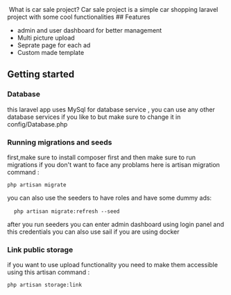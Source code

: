 <img src="">
What is car sale project?
Car sale project is a simple car shopping laravel project with some cool functionalities
## Features

- admin and user dashboard for better management
- Multi picture upload
- Seprate page for each ad
- Custom made template

## Getting started
### Database
this laravel app uses MySql for database service , you can use any other database services if you like to but make sure to change it in config/Database.php
### Running migrations and seeds
first,make sure to install composer first and then make sure to run migrations if you don't want to face any problams
here is artisan migration command :
<pre><code>php artisan migrate</code></pre>
you can also use the seeders to have roles and have some dummy ads:
<pre> <code> php artisan migrate:refresh --seed </code> </pre>
after you run seeders you can enter admin dashboard using login panel and this credentials
you can also use sail if you are using docker
### Link public storage
if you want to use upload functionality you need to make them accessible using this artisan command :
<pre><code>php artisan storage:link</code></pre>
